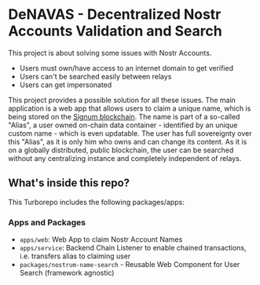 # DeNAVAS - Decentralized Nostr Accounts Validation and Search

This project is about solving some issues with Nostr Accounts.

- Users must own/have access to an internet domain to get verified
- Users can't be searched easily between relays
- Users can get impersonated

This project provides a possible solution for all these issues.
The main application is a web app that allows users to claim a unique name, which is being stored
on the [Signum blockchain](https://signum.network). The name is part of a so-called "Alias", a user owned
on-chain data container - identified by an unique custom name - which is even updatable. The user has full sovereignty over this "Alias", as it
is only him who owns and can change its content. As it is on a globally distributed, public blockchain,
the user can be searched without any centralizing instance and completely independent of relays.

## What's inside this repo?

This Turborepo includes the following packages/apps:

### Apps and Packages

- `apps/web`: Web App to claim Nostr Account Names
- `apps/service`: Backend Chain Listener to enable chained transactions, i.e. transfers alias to claiming user
- `packages/nostrum-name-search` - Reusable Web Component for User Search (framework agnostic)
